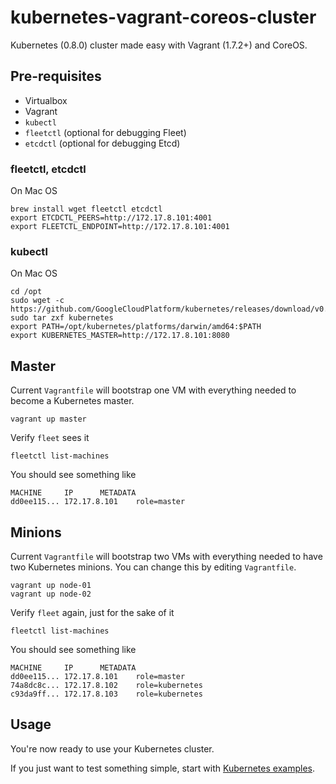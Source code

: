 # kubernetes-vagrant-coreos-cluster
Kubernetes (0.8.0) cluster made easy with Vagrant (1.7.2+) and CoreOS.

## Pre-requisites
 
 * Virtualbox
 * Vagrant
 * ```kubectl```
 * ```fleetctl``` (optional for debugging Fleet)
 * ```etcdctl``` (optional for debugging Etcd)

### fleetctl, etcdctl

On Mac OS
```
brew install wget fleetctl etcdctl
export ETCDCTL_PEERS=http://172.17.8.101:4001
export FLEETCTL_ENDPOINT=http://172.17.8.101:4001
```

### kubectl

On Mac OS
```
cd /opt
sudo wget -c https://github.com/GoogleCloudPlatform/kubernetes/releases/download/v0.8.0/kuber$
sudo tar zxf kubernetes
export PATH=/opt/kubernetes/platforms/darwin/amd64:$PATH
export KUBERNETES_MASTER=http://172.17.8.101:8080
```

## Master

Current ```Vagrantfile``` will bootstrap one VM with everything needed to become a Kubernetes master.
```
vagrant up master
```

Verify ```fleet``` sees it
```
fleetctl list-machines
```

You should see something like
```
MACHINE		IP		METADATA
dd0ee115...	172.17.8.101	role=master
```

## Minions

Current ```Vagrantfile``` will bootstrap two VMs with everything needed to have two Kubernetes minions. You can change this by editing ```Vagrantfile```.

```
vagrant up node-01
vagrant up node-02
```

Verify ```fleet``` again, just for the sake of it
```
fleetctl list-machines
```

You should see something like
```
MACHINE		IP		METADATA
dd0ee115...	172.17.8.101	role=master
74a8dc8c...	172.17.8.102	role=kubernetes
c93da9ff...	172.17.8.103    role=kubernetes
```

## Usage

You're now ready to use your Kubernetes cluster.

If you just want to test something simple, start with [Kubernetes examples](https://github.com/GoogleCloudPlatform/kubernetes/blob/master/examples/).
